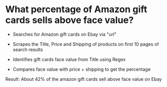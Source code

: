 # What percentage of Amazon gift cards sells above face value?

- Searches for Amazon gift cards on Ebay via "url"

- Scrapes the Title, Price and Shipping of products on first 10 pages of search results

- Identifies gift cards face value from Title using Regex

- Compares face value with price + shipping to get the percentage

Result: About 42% of the amazon gift cards sell above face value on Ebay
